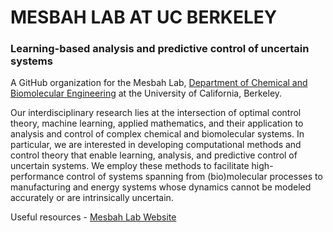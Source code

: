 # MESBAH LAB AT UC BERKELEY
### Learning-based analysis and predictive control of uncertain systems

A GitHub organization for the Mesbah Lab, [Department of Chemical and Biomolecular Engineering](https://chemistry.berkeley.edu/cbe) at the University of California, Berkeley. 

Our interdisciplinary research lies at the intersection of optimal control theory, machine learning, applied mathematics, and their application to analysis and control of complex chemical and biomolecular systems. 
In particular, we are interested in developing computational methods and control theory that enable learning, analysis, and predictive control of uncertain systems. 
We employ these methods to facilitate high-performance control of systems spanning from (bio)molecular processes to manufacturing and energy systems whose dynamics cannot be modeled accurately or are intrinsically uncertain. 

Useful resources - 
[Mesbah Lab Website](https://www.mesbahlab.com/)
